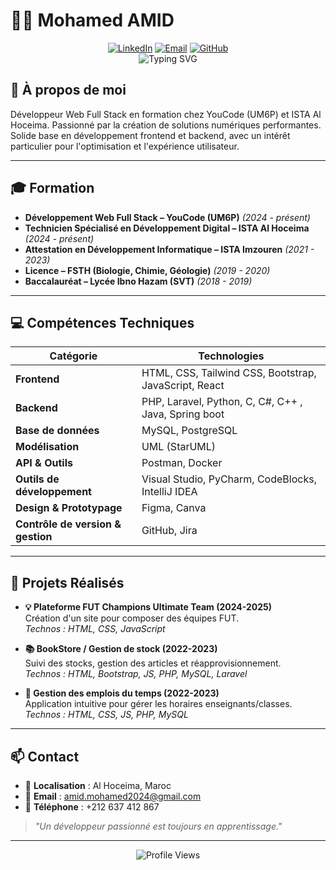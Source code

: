 # 👨‍💻 Mohamed AMID

<div align="center">
  <a href="https://linkedin.com/in/mohamed-amid-b15a8334a"><img src="https://img.shields.io/badge/LinkedIn-0077B5?style=for-the-badge&logo=linkedin&logoColor=white" alt="LinkedIn"/></a>
  <a href="mailto:amid.mohamed2024@gmail.com"><img src="https://img.shields.io/badge/Email-D14836?style=for-the-badge&logo=gmail&logoColor=white" alt="Email"/></a>
  <a href="https://github.com/Mohamedamid"><img src="https://img.shields.io/badge/GitHub-100000?style=for-the-badge&logo=github&logoColor=white" alt="GitHub"/></a>
</div>

<div align="center">
  <img src="https://readme-typing-svg.herokuapp.com?font=Montserrat&weight=600&size=22&duration=3000&pause=1000&color=00BFFF&center=true&vCenter=true&random=false&width=600&height=120&lines=Développeur+Web+Full+Stack;Créateur+de+solutions+numériques+innovantes;Passionné+par+le+développement+web+moderne" alt="Typing SVG" />
</div>

## 🚀 À propos de moi
Développeur Web Full Stack en formation chez YouCode (UM6P) et ISTA Al Hoceima. Passionné par la création de solutions numériques performantes. Solide base en développement frontend et backend, avec un intérêt particulier pour l'optimisation et l'expérience utilisateur.

---

## 🎓 Formation
- **Développement Web Full Stack – YouCode (UM6P)** *(2024 - présent)*
- **Technicien Spécialisé en Développement Digital – ISTA Al Hoceima** *(2024 - présent)*
- **Attestation en Développement Informatique – ISTA Imzouren** *(2021 - 2023)*
- **Licence – FSTH (Biologie, Chimie, Géologie)** *(2019 - 2020)*
- **Baccalauréat – Lycée Ibno Hazam (SVT)** *(2018 - 2019)*

---

## 💻 Compétences Techniques
| Catégorie | Technologies |
|-----------|--------------|
| **Frontend** | HTML, CSS, Tailwind CSS, Bootstrap, JavaScript, React |
| **Backend** | PHP, Laravel, Python, C, C#, C++ , Java, Spring boot |
| **Base de données** | MySQL, PostgreSQL |
| **Modélisation** | UML (StarUML) |
| **API & Outils** | Postman, Docker |
| **Outils de développement** | Visual Studio, PyCharm, CodeBlocks, IntelliJ IDEA |
| **Design & Prototypage** | Figma, Canva |
| **Contrôle de version & gestion** | GitHub, Jira |

---

## 📂 Projets Réalisés
- **💡 Plateforme FUT Champions Ultimate Team (2024-2025)**  
  Création d'un site pour composer des équipes FUT.  
  *Technos : HTML, CSS, JavaScript*
  
- **📚 BookStore / Gestion de stock (2022-2023)**  
  Suivi des stocks, gestion des articles et réapprovisionnement.  
  *Technos : HTML, Bootstrap, JS, PHP, MySQL, Laravel*
  
- **📅 Gestion des emplois du temps (2022-2023)**  
  Application intuitive pour gérer les horaires enseignants/classes.  
  *Technos : HTML, CSS, JS, PHP, MySQL*

---

## 📫 Contact
- 📍 **Localisation** : Al Hoceima, Maroc  
- 📧 **Email** : [amid.mohamed2024@gmail.com](mailto:amid.mohamed2024@gmail.com)  
- 📱 **Téléphone** : +212 637 412 867  

> *"Un développeur passionné est toujours en apprentissage."*

---

<div align="center">
  <img src="https://komarev.com/ghpvc/?username=Mohamedamid&color=blue&style=flat-square&label=Profile+Views" alt="Profile Views" />
</div>
